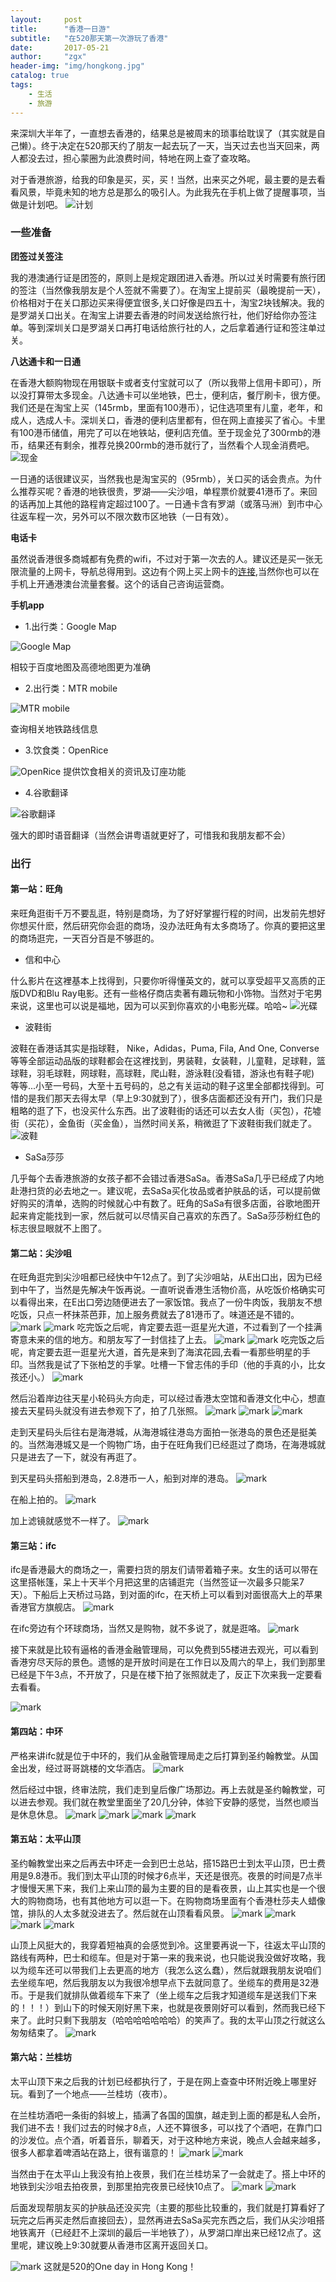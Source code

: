 ```yaml
---
layout:     post
title:      "香港一日游"
subtitle:   "在520那天第一次游玩了香港"
date:       2017-05-21
author:     "zgx"
header-img: "img/hongkong.jpg"
catalog: true
tags:
    - 生活
    - 旅游
---
```


来深圳大半年了，一直想去香港的，结果总是被周末的琐事给耽误了（其实就是自己懒）。终于决定在520那天约了朋友一起去玩了一天，当天过去也当天回来，两人都没去过，担心蒙圈为此浪费时间，特地在网上查了查攻略。

对于香港旅游，给我的印象是买，买，买！当然，出来买之外呢，最主要的是去看看风景，毕竟未知的地方总是那么的吸引人。为此我先在手机上做了提醒事项，当做是计划吧。
![计划](http://function.bypanda.cn/blog/20170521/165215248.png)
### 一些准备
**团签过关签注**

我的港澳通行证是团签的，原则上是规定跟团进入香港。所以过关时需要有旅行团的签注（当然像我朋友是个人签就不需要了）。在淘宝上提前买（最晚提前一天），价格相对于在关口那边买来得便宜很多,关口好像是四五十，淘宝2块钱解决。我的是罗湖关口出关。在淘宝上讲要去香港的时间发送给旅行社，他们好给你办签注单。等到深圳关口是罗湖关口再打电话给旅行社的人，之后拿着通行证和签注单过关。

**八达通卡和一日通**

在香港大额购物现在用银联卡或者支付宝就可以了（所以我带上信用卡即可），所以没打算带太多现金。八达通卡可以坐地铁，巴士，便利店，餐厅刷卡，很方便。我们还是在淘宝上买（145rmb，里面有100港币），记住选项里有儿童，老年，和成人，选成人卡。深圳关口，香港的便利店里都有，但在网上直接买了省心。卡里有100港币储值，用完了可以在地铁站，便利店充值。至于现金兑了300rmb的港币，结果还有剩余，推荐兑换200rmb的港币就行了，当然看个人现金消费吧。
![现金](http://function.bypanda.cn/blog/20170521/165421819.png)

一日通的话很建议买，当然我也是淘宝买的（95rmb），关口买的话会贵点。为什么推荐买呢？香港的地铁很贵，罗湖——尖沙咀，单程票价就要41港币了。来回的话再加上其他的路程肯定超过100了。一日通卡含有罗湖（或落马洲）到市中心往返车程一次，另外可以不限次数市区地铁（一日有效）。

**电话卡**

虽然说香港很多商城都有免费的wifi，不过对于第一次去的人。建议还是买一张无限流量的上网卡，导航总得用到。这边有个网上买上网卡的[连接](https://detail.alitrip.com/item.htm?id=36859813791&ut_sk=1.U7JWIePHixsDAJI1Vzb6+5gM_21380790_1421038970.Copy.ShareSceneItemDetail&ut_sk=1.U7JWIePHixsDAJI1Vzb6+5gM_21380790_1421038970.Copy.ShareSceneItemDetail),当然你也可以在手机上开通港澳台流量套餐。这个的话自己咨询运营商。

**手机app**

- 1.出行类：Google Map

![Google Map](http://function.bypanda.cn/blog/20170521/165913974.png)

相较于百度地图及高德地图更为准确 

- 2.出行类：MTR mobile

![MTR mobile](http://function.bypanda.cn/blog/20170521/170003150.png)

查询相关地铁路线信息


- 3.饮食类：OpenRice

![OpenRice](http://function.bypanda.cn/blog/20170521/170048127.png)
提供饮食相关的资讯及订座功能

- 4.谷歌翻译

![谷歌翻译](http://function.bypanda.cn/blog/20170521/170141686.png)

强大的即时语音翻译（当然会讲粤语就更好了，可惜我和我朋友都不会）

### 出行
#### 第一站：旺角
来旺角逛街千万不要乱逛，特别是商场，为了好好掌握行程的时间，出发前先想好你想买什麽，然后研究你会逛的商场，没办法旺角有太多商场了。你真的要把这里的商场逛完，一天百分百是不够逛的。
- 信和中心

什么影片在这裡基本上找得到，只要你听得懂英文的，就可以享受超平又高质的正版DVD和Blu Ray电影。还有一些格仔商店卖著有趣玩物和小饰物。当然对于宅男来说，这里也可以说是福地，因为可以买到你喜欢的小电影光碟。哈哈~
![光碟](http://function.bypanda.cn/blog/20170521/170319977.png)
- 波鞋街

波鞋在香港话其实是指球鞋， Nike，Adidas，Puma, Fila, And One, Converse等等全部运动品版的球鞋都会在这裡找到，男装鞋，女装鞋，儿童鞋，足球鞋，篮球鞋，羽毛球鞋，网球鞋，高球鞋，爬山鞋，游泳鞋(没看错，游泳也有鞋子呢) 等等...小至一号码，大至十五号码的，总之有关运动的鞋子这里全部都找得到。可惜的是我们那天去得太早（早上9:30就到了），很多店面都还没有开门，我们只是粗略的逛了下，也没买什么东西。出了波鞋街的话还可以去女人街（买包），花墟街（买花），金鱼街（买金鱼），当然时间关系，稍微逛了下波鞋街我们就走了。
![波鞋](http://function.bypanda.cn/blog/20170521/170442774.png)

- SaSa莎莎

几乎每个去香港旅游的女孩子都不会错过香港SaSa。香港SaSa几乎已经成了内地赴港扫货的必去地之一。建议呢，去SaSa买化妆品或者护肤品的话，可以提前做好购买的清单，选购的时候就心中有数了。旺角的SaSa有很多店面，谷歌地图开起来肯定能找到一家，然后就可以尽情买自己喜欢的东西了。SaSa莎莎粉红色的标志很显眼就不上图了。

#### 第二站：尖沙咀
在旺角逛完到尖沙咀都已经快中午12点了。到了尖沙咀站，从E出口出，因为已经到中午了，当然是先解决午饭再说。一直听说香港生活物价高，从吃饭价格确实可以看得出来，在E出口旁边随便进去了一家饭馆。我点了一份牛肉饭，我朋友不想吃饭，只点一杯抹茶芭菲，加上服务费就去了81港币了。味道还是不错的。
![mark](http://function.bypanda.cn/blog/20170521/170931012.png)
![mark](http://function.bypanda.cn/blog/20170521/171107057.png)
吃完饭之后呢，肯定要去逛一逛星光大道，不过看到了一个挂满寄意未来的信的地方。和朋友写了一封信挂了上去。
![mark](http://function.bypanda.cn/blog/20170521/171544830.png)
![mark](http://function.bypanda.cn/blog/20170521/171623775.png)
吃完饭之后呢，肯定要去逛一逛星光大道，首先是来到了海滨花园,去看一看那些明星的手印。当然我是试了下张柏芝的手掌。吐槽一下曾志伟的手印（他的手真的小，比女孩还小。）
![mark](http://function.bypanda.cn/blog/20170521/171905262.png)

然后沿着岸边往天星小轮码头方向走，可以经过香港太空馆和香港文化中心，想直接去天星码头就没有进去参观下了，拍了几张照。
![mark](http://function.bypanda.cn/blog/20170521/172012509.png)
![mark](http://function.bypanda.cn/blog/20170521/175457810.png)
![mark](http://function.bypanda.cn/blog/20170521/172135336.png)

走到天星码头后往右是海港城，从海港城往港岛方面拍一张港岛的景色还是挺美的。当然海港城又是一个购物广场，由于在旺角我们已经逛过了商场，在海港城就只是进去了一下，就没有再逛了。

到天星码头搭船到港岛，2.8港币一人，船到对岸的港岛。
![mark](http://function.bypanda.cn/blog/20170521/172404933.png)

在船上拍的。
![mark](http://function.bypanda.cn/blog/20170521/172440954.png)

加上滤镜就感觉不一样了。
![mark](http://function.bypanda.cn/blog/20170521/173927604.png)

#### 第三站：ifc

ifc是香港最大的商场之一，需要扫货的朋友们请带着箱子来。女生的话可以带在这里搭帐篷，呆上十天半个月把这里的店铺逛完（当然签证一次最多只能呆7天）。下船后上天桥过马路，到对面的ifc，在天桥上可以看到对面很高大上的苹果香港官方旗舰店。
![mark](http://function.bypanda.cn/blog/20170521/172636025.png)

在ifc旁边有个环球商场，当然又是购物，就不多说了，就是逛咯。
![mark](http://function.bypanda.cn/blog/20170521/172719089.png)

接下来就是比较有逼格的香港金融管理局，可以免费到55楼进去观光，可以看到香港穷尽天际的景色。遗憾的是开放时间是在工作日以及周六的早上，我们到那里已经是下午3点，不开放了，只是在楼下拍了张照就走了，反正下次来我一定要看去看看。

![mark](http://function.bypanda.cn/blog/20170521/172749824.png)


#### 第四站：中环
严格来讲ifc就是位于中环的，我们从金融管理局走之后打算到圣约翰教堂。从国金出发，经过哥哥跳楼的文华酒店。
![mark](http://function.bypanda.cn/blog/20170521/173104414.png)

然后经过中银，终审法院，我们走到皇后像广场那边。再上去就是圣约翰教堂，可以进去参观。我们就在教堂里面坐了20几分钟，体验下安静的感觉，当然也顺当是休息休息。
![mark](http://function.bypanda.cn/blog/20170521/173334698.png)
![mark](http://function.bypanda.cn/blog/20170521/173450725.png)
![mark](http://function.bypanda.cn/blog/20170521/173543647.png)
![mark](http://function.bypanda.cn/blog/20170521/173618385.png)


#### 第五站：太平山顶
圣约翰教堂出来之后再去中环走一会到巴士总站，搭15路巴士到太平山顶，巴士费用是9.8港币。我们到太平山顶的时候才6点半，天还是很亮。夜景的时间是7点半才慢慢天黑下来，我们上来山顶的最为主要的目的是看夜景，山上其实也是一个很大的购物商场，也有其他地方可以逛一下。在购物商场里面有个香港杜莎夫人蜡像馆，排队的人太多就没进去了。然后就在山顶看看风景。
![mark](http://function.bypanda.cn/blog/20170521/174543702.png)
![mark](http://function.bypanda.cn/blog/20170521/174118928.png)
![mark](http://function.bypanda.cn/blog/20170521/174206375.png)
![mark](http://function.bypanda.cn/blog/20170521/174249720.png)

山顶上风挺大的，我穿着短袖真的会感觉到冷。这里要再说一下，往返太平山顶的路线有两种，巴士和缆车。但是对于第一来的我来说，也只能说我没做好攻略，我以为缆车还可以带我们上去更高的地方（我怎么这么蠢），然后就跟我朋友说咱们去坐缆车吧，然后我朋友以为我很冷想早点下去就同意了。坐缆车的费用是32港币。于是我们就排队做着缆车下来了（坐上缆车之后我才知道缆车是送我们下来的！！！）到山下的时候天刚好黑下来，也就是夜景刚好可以看到，然而我已经下来了。此时只剩下我朋友（哈哈哈哈哈哈哈）的笑声了。我的太平山顶之行就这么匆匆结束了。
![mark](http://function.bypanda.cn/blog/20170521/174334685.png)

#### 第六站：兰桂坊

太平山顶下来之后我的计划已经都执行了，于是在网上查查中环附近晚上哪里好玩。看到了一个地点——兰桂坊（夜市）。

在兰桂坊酒吧一条街的斜坡上，插满了各国的国旗，越走到上面的都是私人会所，我们进不去！我们过去的时候才8点，人还不算很多，可以找了个酒吧，在靠门口的沙发位。点个酒，听着音乐，聊着天，对于这种地方来说，晚点人会越来越多，很多人都拿着啤酒站在路上，很有谐意的！
![mark](http://function.bypanda.cn/blog/20170521/174631927.png)
![mark](http://function.bypanda.cn/blog/20170521/174708203.png)

当然由于在太平山上我没有拍上夜景，我们在兰桂坊呆了一会就走了。搭上中环的地铁到尖沙咀去拍夜景，到那里拍完夜景已经快10点了。
![mark](http://function.bypanda.cn/blog/20170521/174812038.png)
![mark](http://function.bypanda.cn/blog/20170521/174849929.png)

后面发现帮朋友买的护肤品还没买完（主要的那些比较重的，我们就是打算看好了玩完之后再买走然后直接回去），显然再进去SaSa买完东西之后，我们从尖沙咀搭地铁离开（已经赶不上深圳的最后一半地铁了），从罗湖口岸出来已经12点了。这里呢，建议晚上9:30就要从香港市区离开返回关口。

![mark](http://function.bypanda.cn/blog/20170521/181814738.png)
这就是520的One day in Hong Kong！






















